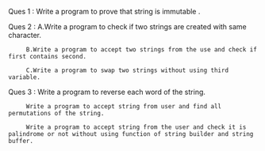 Ques 1 : Write a program to prove that string is immutable .

Ques 2 : A.Write a program to check if two strings are created with same character.

         B.Write a program to accept two strings from the use and check if first contains second.
         
         C.Write a program to swap two strings without using third variable.
         
Ques 3 : Write a program to reverse each word of the string.

         Write a program to accept string from user and find all permutations of the string.
         
         Write a program to accept string from the user and check it is palindrome or not without using function of string builder and string buffer.
